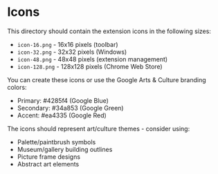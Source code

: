 # Icons

This directory should contain the extension icons in the following sizes:

- `icon-16.png` - 16x16 pixels (toolbar)
- `icon-32.png` - 32x32 pixels (Windows)  
- `icon-48.png` - 48x48 pixels (extension management)
- `icon-128.png` - 128x128 pixels (Chrome Web Store)

You can create these icons or use the Google Arts & Culture branding colors:
- Primary: #4285f4 (Google Blue)
- Secondary: #34a853 (Google Green)
- Accent: #ea4335 (Google Red)

The icons should represent art/culture themes - consider using:
- Palette/paintbrush symbols
- Museum/gallery building outlines
- Picture frame designs
- Abstract art elements